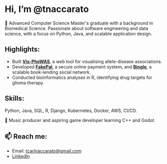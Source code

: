 
# Hi, I’m @tnaccarato

🌟 Advanced Computer Science Master's graduate with a background in Biomedical Science. Passionate about software engineering and data science, with a focus on Python, Java, and scalable application design.

## Highlights:
- Built [**Vis-PheWAS**](https://github.com/tnaccarato/vis-phewas), a web tool for visualising allele-disease associations.
- Developed [**FakePal**](https://github.com/tnaccarato/FakePal), a secure online payment system, and [**Bingle**](https://github.com/thepercyj/Bingle), a scalable book-lending social network.
- Conducted bioinformatics analyses in R, identifying drug targets for glioma therapy.

## Skills:
Python, Java, SQL, R, Django, Kubernetes, Docker, AWS, CI/CD.

🎵 Music producer and aspiring game developer learning C++ and Godot.

## 📫 Reach me:
- Email: tcarlnaccarato@gmail.com
- [LinkedIn](https://www.linkedin.com/in/tom-naccarato)
